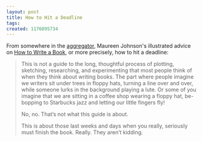 ```yaml
---
layout: post
title: How to Hit a Deadline
tags: 
created: 1176895734
---
```

From somewhere in the [aggregator](/aggregator/), Maureen Johnson's illustrated advice on [How to Write a Book](http://maureenjohnson.blogspot.com/2006/07/how-to-write-book.html), or more precisely, how to hit a deadline:

> This is not a guide to the long, thoughtful process of plotting, sketching, researching, and experimenting that most people think of when they think about writing books.  <!--break--> The part where people imagine we writers sit under trees in floppy hats, turning a line over and over, while someone lurks in the background playing a lute. Or some of you imagine that we are sitting in a coffee shop wearing a floppy hat, be-bopping to Starbucks jazz and letting our little fingers fly! 
> 
> No, no. That’s not what this guide is about.
> 
> This is about those last weeks and days when you really, seriously must finish the book. Really. They aren’t kidding.
